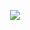 
<p align="center"> <img src="/research-outputs/datartathon/knitted-images/ecorisk-zoo-landscape-1.png"/> </p>
